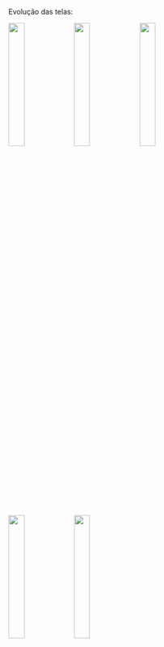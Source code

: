 Evolução das telas:

<div>
<img src="https://github.com/WillianSeidel/busca_cep/assets/126173353/e2a56eca-3d4c-41e9-871e-8a0a17686404" width="25%">

<img src="https://github.com/user-attachments/assets/1310615a-5719-4112-91de-68ef7f598192" width="25%">

<img src="https://github.com/user-attachments/assets/cd605494-a3ec-4133-88aa-ce609884274b" width="25%">

<img src="https://github.com/user-attachments/assets/bb77132e-145d-4340-be71-4d825eeb6956" width="25%">

<img src="https://github.com/user-attachments/assets/a187a9bf-f291-4399-a43b-0bede1f9f7cc" width="25%">

</div>

